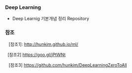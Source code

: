 ### Deep Learning

* Deep Learnig 기본개념 정리 Repository 

### 참조

&nbsp;&nbsp; [참조1]: http://hunkim.github.io/ml/

&nbsp;&nbsp;[참조2] https://goo.gl/jPtWNt

&nbsp;&nbsp; [참조3] https://github.com/hunkim/DeepLearningZeroToAll
